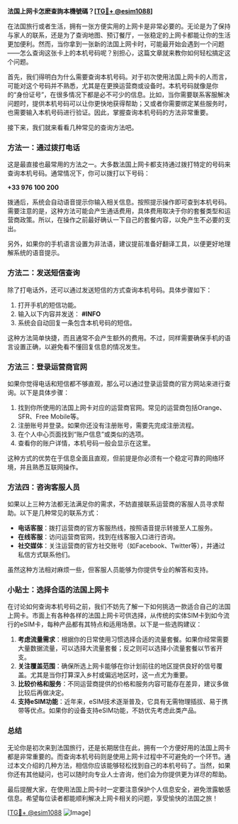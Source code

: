 **法国上网卡怎麽查詢本機號碼？[[TG💪+ @esim1088](https://t.me/s/esim1088)]**

在法国旅行或者生活，拥有一张方便实用的上网卡是非常必要的。无论是为了保持与家人的联系，还是为了查询地图、预订餐厅，一张稳定的上网卡都能让你的生活更加便利。然而，当你拿到一张新的法国上网卡时，可能最开始会遇到一个问题——怎么查询这张卡上的本机号码呢？别担心，这篇文章就来教你如何轻松搞定这个问题。

首先，我们得明白为什么需要查询本机号码。对于初次使用法国上网卡的人而言，可能对这个号码并不熟悉，尤其是在更换运营商或设备时。本机号码就像是你的“身份证号”，在很多情况下都是必不可少的信息。比如，当你需要联系客服解决问题时，提供本机号码可以让你更快地获得帮助；又或者你需要绑定某些服务时，也需要输入本机号码进行验证。因此，掌握查询本机号码的方法非常重要。

接下来，我们就来看看几种常见的查询方法吧。

### 方法一：通过拨打电话

这是最直接也最常用的方法之一。大多数法国上网卡都支持通过拨打特定的号码来查询本机号码。通常情况下，你可以拨打以下号码：

**+33 976 100 200**

拨通后，系统会自动语音提示你输入相关信息。按照提示操作即可查到本机号码。需要注意的是，这种方法可能会产生通话费用，具体费用取决于你的套餐类型和运营商政策。所以，在操作之前最好确认一下自己的套餐内容，以免产生不必要的支出。

另外，如果你的手机语言设置为非法语，建议提前准备好翻译工具，以便更好地理解系统的语音提示。

### 方法二：发送短信查询

除了打电话外，还可以通过发送短信的方式查询本机号码。具体步骤如下：

1. 打开手机的短信功能。
2. 输入以下内容并发送：
   **#INFO**
3. 系统会自动回复一条包含本机号码的短信。

这种方法简单快捷，而且通常不会产生额外的费用。不过，同样需要确保手机的语言设置正确，以避免看不懂回复信息的情况发生。

### 方法三：登录运营商官网

如果你觉得电话和短信都不够直观，那么可以通过登录运营商的官方网站来进行查询。以下是具体步骤：

1. 找到你所使用的法国上网卡对应的运营商官网。常见的运营商包括Orange、SFR、Free Mobile等。
2. 注册账号并登录。如果你还没有注册账号，需要先完成注册流程。
3. 在个人中心页面找到“账户信息”或类似的选项。
4. 查看你的账户详情，本机号码一般会显示在这里。

这种方式的优势在于信息全面且直观，但前提是你必须有一个稳定可靠的网络环境，并且熟悉互联网操作。

### 方法四：咨询客服人员

如果以上三种方法都无法满足你的需求，不妨直接联系运营商的客服人员寻求帮助。以下是几种常见的联系方式：

- **电话客服**：拨打运营商的官方客服热线，按照语音提示转接至人工服务。
- **在线客服**：访问运营商官网，找到在线客服入口进行咨询。
- **社交媒体**：关注运营商的官方社交账号（如Facebook、Twitter等），并通过私信方式联系他们。

虽然这种方法相对麻烦一些，但客服人员能够为你提供专业的解答和支持。

### 小贴士：选择合适的法国上网卡

在讨论如何查询本机号码之前，我们不妨先了解一下如何挑选一款适合自己的法国上网卡。市面上有各种各样的法国上网卡可供选择，从传统的实体SIM卡到如今流行的eSIM卡，每种产品都有其特点和适用场景。以下是一些选购建议：

1. **考虑流量需求**：根据你的日常使用习惯选择合适的流量套餐。如果你经常需要大量数据流量，可以选择大流量套餐；反之则可以选择小流量套餐以节省开支。
2. **关注覆盖范围**：确保所选上网卡能够在你计划前往的地区提供良好的信号覆盖。尤其是当你打算深入乡村或偏远地区时，这一点尤为重要。
3. **比较价格和服务**：不同运营商提供的价格和服务内容可能存在差异，建议多做比较后再做决定。
4. **支持eSIM功能**：近年来，eSIM技术逐渐普及，它具有无需物理插拔、易于携带等优点。如果你的设备支持eSIM功能，不妨优先考虑此类产品。

### 总结

无论你是初次来到法国旅行，还是长期居住在此，拥有一个方便好用的法国上网卡都是非常重要的。而查询本机号码则是使用上网卡过程中不可避免的一个环节。通过本文介绍的几种方法，相信你应该能够轻松找到自己的本机号码了。当然，如果你还有其他疑问，也可以随时向专业人士咨询，他们会为你提供更为详尽的帮助。

最后提醒大家，在使用法国上网卡时一定要注意保护个人信息安全，避免泄露敏感信息。希望每位读者都能顺利解决上网卡相关的问题，享受愉快的法国之旅！

[[TG💪+ @esim1088](https://t.me/s/esim1088) ![Image](https://i.postimg.cc/4NQfJmqS/Snipaste-2025-05-13-00-14-12.png)]